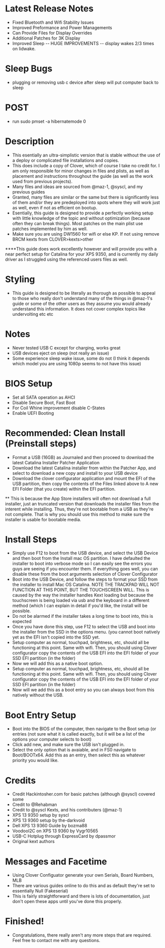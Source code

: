 # Latest Release Notes
- Fixed Bluetooth and Wifi Stability Issues
- Improved Preformance and Power Managements
- Can Provide Files for Display Overrides
- Additional Patches for 3K Display
- Improved Sleep -- HUGE IMPROVEMENTS -- display wakes 2/3 times on lidwake. 

# Sleep Bugs
- plugging or removing usb c device after sleep will put computer back to sleep
# POST

- run sudo pmset -a hibernatemode 0

# Description

- This  esentially an ultra-simplistic version that is stable without the use of a deploy or complicated file installations and copies.
- This does include a copy of Clover, which of course I take no credit for. I am only responsible for minor changes in files and plists, as well as placement and instructions throughout the guide (as well as the work used from previous projects).
- Many files and ideas are sourced from @maz-1, @syscl, and my previous guides
- Granted, many files are similar or the same but there is significantly less of them and/or they are predeployed into spots where they will work just as well, even if not as efficient on bootup.
- Esentially, this guide is designed to provide a perfectly working setup with little knowledge of the topic and without optimization (because often they can break things). Most patches on the main plist use patches implemented by him as well.
- Make sure you are using DW1560 for wifi or else KP. If not using remove BRCM kexts from CLOVER>kexts>other

****This guide does work excellently however and will provide you with a near perfect setup for Catalina for your XPS 9350, and is currently my daily driver as I struggled using the referenced users files as well.

# Styling
- This guide is designed to be literally as thorough as possible to appeal to those who really don't understand many of the things in @maz-1's guide or some of the other users as they assume you would already understand this information. It does not cover complex topics like undervolting etc etc

# Notes
- Never tested USB C except for charging, works great
- USB devices eject on sleep (not really an issue)
- Some experience sleep wake issue, some do not (I think it depends which model you are using 1080p seems to not have this issue)

# BIOS Setup
-  Set all SATA operation as AHCI
- Disable Secure Boot, Fast Boot
- For Coil Whine improvement disable C-States
- Enable UEFI Booting

# Recommended: Clean Install (Preinstall steps)
- Format a USB (16GB) as Journaled and then proceed to download the latest Catalina Installer Patcher Application
- Download the latest Catalina installer from within the Patcher App, and select to download a new copy and install to your USB device
- Download the clover configurator application and mount the EFI of the USB partition, then copy the contents of the Files linked above to A new EFI Folder (that you create) within the EFI partition.

** This is because the App Store installers will often not download a full installer, just an truncated version that downloads the installer files from the interent while installing. Thus, they're not bootable from a USB as they're not complete. That is why you should use this method to make sure the installer is usable for bootable media.

# Install Steps
 - Simply use F12 to boot from the USB device, and select the USB Device and then boot from the Install mac OS partition. I have defaulted the installer to boot into verbose mode so I can easily see the errors you guys are seeing if you encounter them. If everything goes well, you can disable these from the boot arguments selection of Clover Configurator
 - Boot into the USB Device, and follow the steps to format your SSD from the installer to install Mac OS Catalina. NOTE THE TRACKPAD WILL NOT FUNCTION AT THIS POINT, BUT THE TOUCHSCREEN WILL. This is caused by the way the installer handles Kext loading but because the touchscreen is being loaded via usb and the keyboard in a different method (which I can explain in detail if you'd like, the install will be possible.
 - Do not be alarmed if the installer takes a long time to boot into, this is expected
 - Once you have done this step, use F12 to select the USB and boot into the installer from the SSD in the options menu. (you cannot boot natively yet as the EFI isn't copied into the SSD yet.
 - Setup computer as normal, touchpad, brightness, etc, should all be functioning at this point. Same with wifi. Then, you should using Clover configurator copy the contents of the USB EFI into the EFI folder of your SSD EFI partition (in the folder)
 - Now we will add this as a native boot option.
 - Setup computer as normal, touchpad, brightness, etc, should all be functioning at this point. Same with wifi. Then, you should using Clover configurator copy the contents of the USB EFI into the EFI folder of your SSD EFI partition (in the folder)
 - Now will we add this as a boot entry so you can always boot from this natively without the USB.
 
 # Boot Entry Setup
 - Boot into the BIOS of the computer, then navigate to the Boot setup (or entries (not sure what it is called exactly, but it will be a list of the options your computer selects to boot)
 - Click add new, and make sure the USB isn't plugged in.
 - Select the only option that is avaiable, and in FS0 navigate to Boot/BOOTx64. Add this as an entry, then select this as whatever priority you would like.
 
 # Credits
 - Credit Hackintosher.com for basic patches (although @syscl) covered some
- Credit to @Rehabman
- Credit to @syscl Kexts, and his contributers (@maz-1)
- XPS 13 9350 setup by syscl
- XPS 13 9360 setup by the-darkvoid
- Dell XPS 13 9360 Guide by bozma88
- VoodooI2C on XPS 13 9360 by Vygr10565
- USB-C Hotplug through ExpressCard by dpassmor
- Original kext authors
 
 # Messages and Facetime
 - Using Clover Configuator generate your own Serials, Board Numbers, MLB
 - There are various guides online to do this and as default they're set to essentially Null (Fakeserial)
 - This is fairly straightforward and there is lots of documentation, just don't open these apps until you've done this properly.
 
 # Finished!
 - Congratulations, there really aren't any more steps that are required. Feel free to contact me with any questions. 
